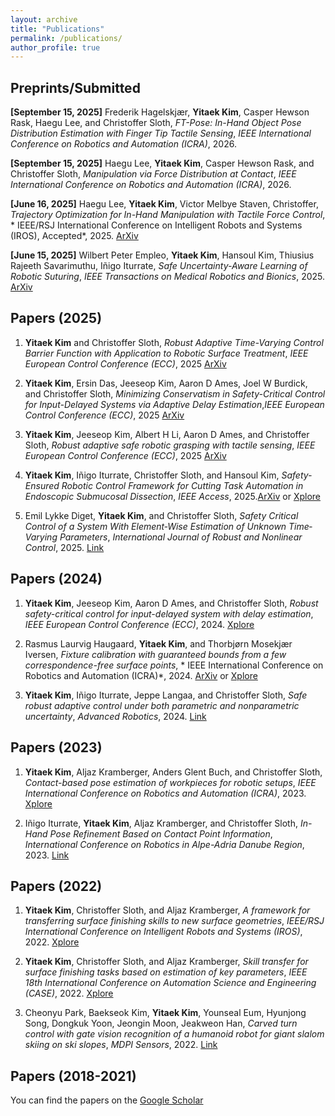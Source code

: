 ```yaml
---
layout: archive
title: "Publications"
permalink: /publications/
author_profile: true
---
```



## Preprints/Submitted

<strong>[September 15, 2025]</strong>  Frederik Hagelskjær, **Yitaek Kim**, Casper Hewson Rask, Haegu Lee, and Christoffer Sloth, *FT-Pose: In-Hand Object Pose Distribution Estimation with Finger Tip Tactile Sensing*, *IEEE International Conference on Robotics and Automation (ICRA)*, 2026.

<strong>[September 15, 2025]</strong>  Haegu Lee, **Yitaek Kim**, Casper Hewson Rask, and Christoffer Sloth, *Manipulation via Force Distribution at Contact*, *IEEE International Conference on Robotics and Automation (ICRA)*, 2026.

<strong>[June  16, 2025]</strong> Haegu Lee, **Yitaek Kim**, Victor Melbye Staven, Christoffer, *Trajectory Optimization for In-Hand Manipulation with Tactile Force Control*,  * IEEE/RSJ International Conference on Intelligent Robots and Systems (IROS), Accepted*, 2025. <a href="https://arxiv.org/pdf/2503.08222">ArXiv</a>

<strong>[June 15, 2025]</strong>  Wilbert Peter Empleo, **Yitaek Kim**, Hansoul Kim, Thiusius Rajeeth Savarimuthu, Iñigo Iturrate, *Safe Uncertainty-Aware Learning of Robotic Suturing*,  *IEEE Transactions on Medical Robotics and Bionics*, 2025. <a href="https://arxiv.org/pdf/2411.07833">ArXiv</a>



## Papers (2025)
1. **Yitaek Kim** and Christoffer Sloth, *Robust Adaptive Time-Varying Control Barrier Function with Application to Robotic Surface Treatment*, *IEEE  European Control Conference (ECC)*, 2025 <a href="https://arxiv.org/pdf/2506.14249">ArXiv</a>

2. **Yitaek Kim**, Ersin Das, Jeeseop Kim, Aaron D Ames, Joel W Burdick, and Christoffer Sloth, *Minimizing Conservatism in Safety-Critical Control for Input-Delayed Systems via Adaptive Delay Estimation*,*IEEE  European Control Conference (ECC)*, 2025 <a href="https://arxiv.org/pdf/2411.17277">ArXiv</a>

3. **Yitaek Kim**, Jeeseop Kim, Albert H Li, Aaron D Ames, and Christoffer Sloth, *Robust adaptive safe robotic grasping with tactile sensing*, *IEEE  European Control Conference (ECC)*, 2025 <a href="https://arxiv.org/pdf/2411.07833">ArXiv</a>

4. **Yitaek Kim**, Iñigo Iturrate, Christoffer Sloth, and Hansoul Kim, *Safety-Ensured Robotic Control Framework for Cutting Task Automation in Endoscopic Submucosal Dissection*, *IEEE Access*, 2025.<a href="https://arxiv.org/abs/2503.08214">ArXiv</a> or <a href="https://ieeexplore.ieee.org/abstract/document/11030599">Xplore</a>

5. Emil Lykke Diget, **Yitaek Kim**, and Christoffer Sloth, *Safety Critical Control of a System With Element‐Wise Estimation of Unknown Time‐Varying Parameters*, *International Journal of Robust and Nonlinear Control*, 2025. <a href="https://onlinelibrary.wiley.com/doi/pdf/10.1002/rnc.70116">Link</a>


## Papers (2024)
1. **Yitaek Kim**, Jeeseop Kim, Aaron D Ames, and Christoffer Sloth, *Robust safety-critical control for input-delayed system with delay estimation*, *IEEE European Control Conference (ECC)*, 2024. <a href="https://ieeexplore.ieee.org/document/10591073">Xplore</a>

2. Rasmus Laurvig Haugaard, **Yitaek Kim**, and Thorbjørn Mosekjær Iversen, *Fixture calibration with guaranteed bounds from a few correspondence-free surface points*, * IEEE International Conference on Robotics and Automation (ICRA)*, 2024. <a href="https://arxiv.org/pdf/2402.18123">ArXiv</a> or <a href="https://ieeexplore.ieee.org/document/10610632">Xplore</a>

3. **Yitaek Kim**, Iñigo Iturrate, Jeppe Langaa, and Christoffer Sloth, *Safe robust adaptive control under both parametric and nonparametric uncertainty*, *Advanced Robotics*, 2024.  <a href="https://www.tandfonline.com/doi/pdf/10.1080/01691864.2024.2315067">Link</a>

## Papers (2023)
1. **Yitaek Kim**, Aljaz Kramberger, Anders Glent Buch, and Christoffer Sloth, *Contact-based pose estimation of workpieces for robotic setups*, *IEEE International Conference on Robotics and Automation (ICRA)*, 2023. <a href="https://ieeexplore.ieee.org/abstract/document/10161465">Xplore</a>

2. Iñigo Iturrate, **Yitaek Kim**, Aljaz Kramberger, and Christoffer Sloth, *In-Hand Pose Refinement Based on Contact Point Information*, *International Conference on Robotics in Alpe-Adria Danube Region*, 2023. <a href="https://link.springer.com/chapter/10.1007/978-3-031-32606-6_4">Link</a>

## Papers (2022)
1.  **Yitaek Kim**, Christoffer Sloth, and Aljaz Kramberger, *A framework for transferring surface finishing skills to new surface geometries*, *IEEE/RSJ International Conference on Intelligent Robots and Systems (IROS)*, 2022. <a href="https://ieeexplore.ieee.org/abstract/document/9981163">Xplore</a>

2. **Yitaek Kim**, Christoffer Sloth, and Aljaz Kramberger, *Skill transfer for surface finishing tasks based on estimation of key parameters*, *IEEE 18th International Conference on Automation Science and Engineering (CASE)*, 2022. <a href="https://ieeexplore.ieee.org/abstract/document/9926698">Xplore</a>

3. Cheonyu Park, Baekseok Kim, **Yitaek Kim**, Younseal Eum, Hyunjong Song, Dongkuk Yoon, Jeongin Moon, Jeakweon Han, *Carved turn control with gate vision recognition of a humanoid robot for giant slalom skiing on ski slopes*, *MDPI Sensors*, 2022. <a href="https://www.mdpi.com/1424-8220/22/3/816">Link</a>

## Papers (2018-2021)
You can find the papers on the <a href="https://scholar.google.com/citations?view_op=list_works&hl=en&hl=en&user=gTfx330AAAAJ&sortby=pubdate">Google Scholar</a>
